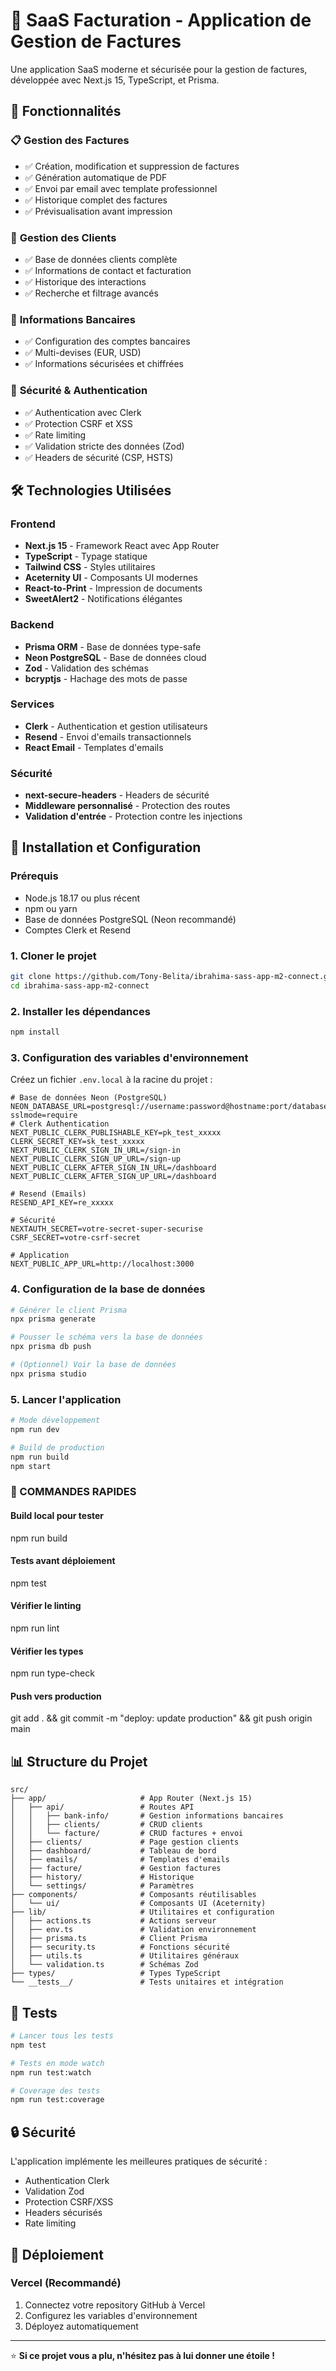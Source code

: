 # 🧾 SaaS Facturation - Application de Gestion de Factures

Une application SaaS moderne et sécurisée pour la gestion de factures, développée avec Next.js 15, TypeScript, et Prisma.

## 🌟 **Fonctionnalités**

### 📋 **Gestion des Factures**
- ✅ Création, modification et suppression de factures
- ✅ Génération automatique de PDF
- ✅ Envoi par email avec template professionnel
- ✅ Historique complet des factures
- ✅ Prévisualisation avant impression

### 👥 **Gestion des Clients**
- ✅ Base de données clients complète
- ✅ Informations de contact et facturation
- ✅ Historique des interactions
- ✅ Recherche et filtrage avancés

### 🏦 **Informations Bancaires**
- ✅ Configuration des comptes bancaires
- ✅ Multi-devises (EUR, USD)
- ✅ Informations sécurisées et chiffrées

### 🔐 **Sécurité & Authentication**
- ✅ Authentication avec Clerk
- ✅ Protection CSRF et XSS
- ✅ Rate limiting
- ✅ Validation stricte des données (Zod)
- ✅ Headers de sécurité (CSP, HSTS)

## 🛠 **Technologies Utilisées**

### **Frontend**
- **Next.js 15** - Framework React avec App Router
- **TypeScript** - Typage statique
- **Tailwind CSS** - Styles utilitaires
- **Aceternity UI** - Composants UI modernes
- **React-to-Print** - Impression de documents
- **SweetAlert2** - Notifications élégantes

### **Backend**
- **Prisma ORM** - Base de données type-safe
- **Neon PostgreSQL** - Base de données cloud
- **Zod** - Validation des schémas
- **bcryptjs** - Hachage des mots de passe

### **Services**
- **Clerk** - Authentication et gestion utilisateurs
- **Resend** - Envoi d'emails transactionnels
- **React Email** - Templates d'emails

### **Sécurité**
- **next-secure-headers** - Headers de sécurité
- **Middleware personnalisé** - Protection des routes
- **Validation d'entrée** - Protection contre les injections

## 🚀 **Installation et Configuration**

### **Prérequis**
- Node.js 18.17 ou plus récent
- npm ou yarn
- Base de données PostgreSQL (Neon recommandé)
- Comptes Clerk et Resend

### **1. Cloner le projet**
```bash
git clone https://github.com/Tony-Belita/ibrahima-sass-app-m2-connect.git
cd ibrahima-sass-app-m2-connect
```

### **2. Installer les dépendances**
```bash
npm install
```

### **3. Configuration des variables d'environnement**
Créez un fichier `.env.local` à la racine du projet :

```env
# Base de données Neon (PostgreSQL)
NEON_DATABASE_URL=postgresql://username:password@hostname:port/database?sslmode=require
# Clerk Authentication
NEXT_PUBLIC_CLERK_PUBLISHABLE_KEY=pk_test_xxxxx
CLERK_SECRET_KEY=sk_test_xxxxx
NEXT_PUBLIC_CLERK_SIGN_IN_URL=/sign-in
NEXT_PUBLIC_CLERK_SIGN_UP_URL=/sign-up
NEXT_PUBLIC_CLERK_AFTER_SIGN_IN_URL=/dashboard
NEXT_PUBLIC_CLERK_AFTER_SIGN_UP_URL=/dashboard

# Resend (Emails)
RESEND_API_KEY=re_xxxxx

# Sécurité
NEXTAUTH_SECRET=votre-secret-super-securise
CSRF_SECRET=votre-csrf-secret

# Application
NEXT_PUBLIC_APP_URL=http://localhost:3000
```

### **4. Configuration de la base de données**
```bash
# Générer le client Prisma
npx prisma generate

# Pousser le schéma vers la base de données
npx prisma db push

# (Optionnel) Voir la base de données
npx prisma studio
```

### **5. Lancer l'application**

```bash
# Mode développement
npm run dev

# Build de production
npm run build
npm start
```

### 🚨 COMMANDES RAPIDES
#### Build local pour tester
npm run build

#### Tests avant déploiement
npm test

#### Vérifier le linting
npm run lint

#### Vérifier les types
npm run type-check

#### Push vers production
git add . && git commit -m "deploy: update production" && git push origin main

## 📊 **Structure du Projet**

```
src/
├── app/                     # App Router (Next.js 15)
│   ├── api/                 # Routes API
│   │   ├── bank-info/       # Gestion informations bancaires
│   │   ├── clients/         # CRUD clients
│   │   └── facture/         # CRUD factures + envoi
│   ├── clients/             # Page gestion clients
│   ├── dashboard/           # Tableau de bord
│   ├── emails/              # Templates d'emails
│   ├── facture/             # Gestion factures
│   ├── history/             # Historique
│   └── settings/            # Paramètres
├── components/              # Composants réutilisables
│   └── ui/                  # Composants UI (Aceternity)
├── lib/                     # Utilitaires et configuration
│   ├── actions.ts           # Actions serveur
│   ├── env.ts               # Validation environnement
│   ├── prisma.ts            # Client Prisma
│   ├── security.ts          # Fonctions sécurité
│   ├── utils.ts             # Utilitaires généraux
│   └── validation.ts        # Schémas Zod
├── types/                   # Types TypeScript
└── __tests__/               # Tests unitaires et intégration
```

## 🧪 **Tests**

```bash
# Lancer tous les tests
npm test

# Tests en mode watch
npm run test:watch

# Coverage des tests
npm run test:coverage
```

## 🔒 **Sécurité**

L'application implémente les meilleures pratiques de sécurité :
- Authentication Clerk
- Validation Zod
- Protection CSRF/XSS
- Headers sécurisés
- Rate limiting

## 🚀 **Déploiement**

### **Vercel (Recommandé)**
1. Connectez votre repository GitHub à Vercel
2. Configurez les variables d'environnement
3. Déployez automatiquement

---

⭐ **Si ce projet vous a plu, n'hésitez pas à lui donner une étoile !**
